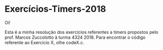 # Exercícios-Timers-2018

Oi!

  Esta é a minha resolução dos exercícios referentes a timers propostos pelo prof. Marcos Zuccolotto à turma 4324 2018.
  Para encontrar o código referente ao Exercício X, olhe codeX.c.
